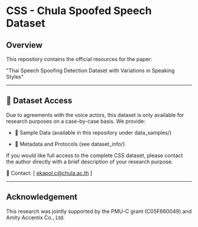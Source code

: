 <!-- markdownlint-disable -->
# CSS - Chula Spoofed Speech Dataset

## Overview
This repository contains the official resources for the paper:

"Thai Speech Spoofing Detection Dataset with Variations in Speaking Styles"

---

## 📂 Dataset Access
Due to agreements with the voice actors, this dataset is only available for research purposes on a case-by-case basis. We provide:

- 📁 Sample Data (available in this repository under data_samples/)

- 📄 Metadata and Protocols (see dataset_info/)

If you would like full access to the complete CSS dataset, please contact the author directly with a brief description of your research purpose.

📧 Contact: [ ekapol.c@chula.ac.th ]

---

## Acknowledgement
This research was jointly supported by the PMU-C grant (C05F660049) and Amity Accentix Co., Ltd.

<!-- markdownlint-enable -->

